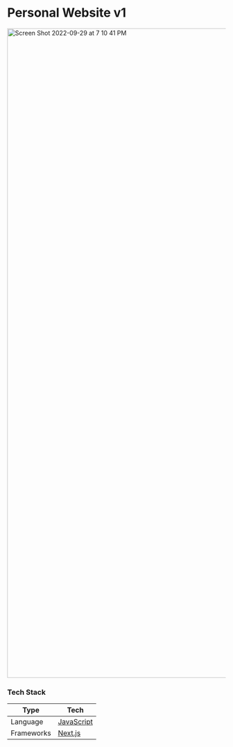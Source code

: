 # Personal Website v1

<img width="1494" alt="Screen Shot 2022-09-29 at 7 10 41 PM" src="https://user-images.githubusercontent.com/97072541/193157855-9ecbcc6b-06dd-41f4-af93-e7f4b91b6b10.png">

### Tech Stack

| Type      | Tech                                                         |
| --------- | ------------------------------------------------------------ |
| Language  | [JavaScript](https://www.javascript.com/)                    |
| Frameworks| [Next.js](https://nextjs.org/)|
